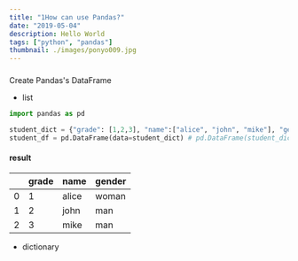 ```yaml
---
title: "1How can use Pandas?"
date: "2019-05-04"
description: Hello World
tags: ["python", "pandas"]
thumbnail: ./images/ponyo009.jpg
---
```


###

Create Pandas's DataFrame

- list

```python
import pandas as pd

student_dict = {"grade": [1,2,3], "name":["alice", "john", "mike"], "gender": ['woman', 'man', 'man']}
student_df = pd.DataFrame(data=student_dict) # pd.DataFrame(student_dict)
```

#### result

|     | grade | name  | gender |
| --- | ----- | ----- | ------ |
| 0   | 1     | alice | woman  |
| 1   | 2     | john  | man    |
| 2   | 3     | mike  | man    |

- dictionary
